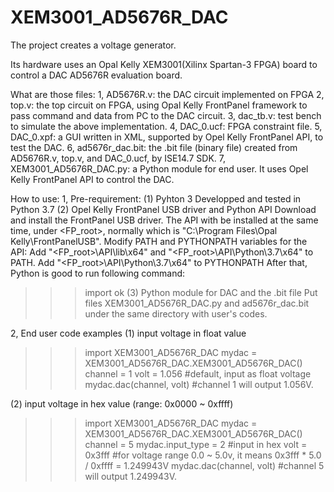 # XEM3001_AD5676R_DAC
The project creates a voltage generator. 

Its hardware uses an Opal Kelly XEM3001(Xilinx Spartan-3 FPGA) board to control a DAC AD5676R evaluation board.

What are those files: 
1, AD5676R.v: the DAC circuit implemented on FPGA
2, top.v: the top circuit on FPGA, using Opal Kelly FrontPanel framework to pass command and data from PC to the DAC circuit.
3, dac_tb.v: test bench to simulate the above implementation.
4, DAC_0.ucf: FPGA constraint file.
5, DAC_0.xpf: a GUI written in XML, supported by Opel Kelly FrontPanel API, to test the DAC.
6, ad5676r_dac.bit: the .bit file (binary file) created from AD5676R.v, top.v, and DAC_0.ucf, by ISE14.7 SDK.
7, XEM3001_AD5676R_DAC.py: a Python module for end user. It uses Opel Kelly FrontPanel API to control the DAC.

How to use:
1, Pre-requirement:
(1) Pyhton 3 
  Developped and tested in Python 3.7
(2) Opel Kelly FrontPanel USB driver and Python API
  Download and install the FrontPanel USB driver. 
  The API with be installed at the same time, under <FP_root>, normally which is "C:\Program Files\Opal Kelly\FrontPanelUSB\".
  Modify PATH and PYTHONPATH variables for the API: 
        Add "<FP_root>\API\lib\x64" and "<FP_root>\API\Python\3.7\x64" to PATH. 
        Add "<FP_root>\API\Python\3.7\x64" to PYTHONPATH 
  After that, Python is good to run following command:
  >>> import ok
(3) Python module for DAC and the .bit file
  Put files XEM3001_AD5676R_DAC.py and ad5676r_dac.bit under the same directory with user's codes.

2, End user code examples
(1) input voltage in float value
  >>>import XEM3001_AD5676R_DAC
  >>>mydac = XEM3001_AD5676R_DAC.XEM3001_AD5676R_DAC()
  >>>channel = 1
  >>>volt = 1.056 #default, input as float voltage 
  >>>mydac.dac(channel, volt) #channel 1 will output 1.056V.

(2) input voltage in hex value (range: 0x0000 ~ 0xffff)
  >>>import XEM3001_AD5676R_DAC
  >>>mydac = XEM3001_AD5676R_DAC.XEM3001_AD5676R_DAC()
  >>>channel = 5
  >>>mydac.input_type = 2 #input in hex
  >>>volt = 0x3fff #for voltage range 0.0 ~ 5.0v, it means 0x3fff * 5.0 / 0xffff = 1.249943V
  >>>mydac.dac(channel, volt) #channel 5 will output 1.249943V.
